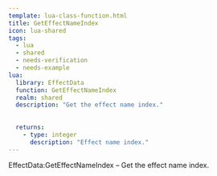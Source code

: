 ```yaml
---
template: lua-class-function.html
title: GetEffectNameIndex
icon: lua-shared
tags:
  - lua
  - shared
  - needs-verification
  - needs-example
lua:
  library: EffectData
  function: GetEffectNameIndex
  realm: shared
  description: "Get the effect name index."
  
  
  returns:
    - type: integer
      description: "Effect name index."
---
```


<div class="lua__search__keywords">
EffectData:GetEffectNameIndex &#x2013; Get the effect name index.
</div>
